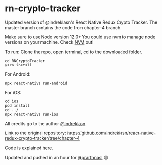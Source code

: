 # rn-crypto-tracker

Updated version of @indreklasn's React Native Redux Crypto Tracker.
The master branch contains the code from chapter-4 branch.

Make sure to use Node version 12.0+
You could use nvm to manage node versions on your machine.
Check [NVM](https://github.com/nvm-sh/nvm) out! 

To run:
Clone the repo, open terminal, cd to the downloaded folder.
```
cd RNCryptoTracker
yarn install
```

For Android:

```npx react-native run-android```


For iOS:
```
cd ios
pod install
cd ../
npx react-native run-ios
```

All credits go to the author [@indreklasn](https://github.com/indreklasn).

Link to the original repository:
https://github.com/indreklasn/react-native-redux-crypto-tracker/tree/chapter-4

Code is explained [here](https://codeburst.io/learn-how-to-build-a-rn-redux-cryptocurrency-app-chapter-iv-b0e0c5ca2dca).

Updated and pushed in an hour for [@prarthnasl](https://github.com/prarthnasl) :smile: